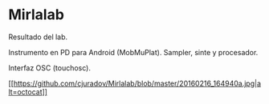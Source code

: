 # Mirlalab
Resultado del lab.

Instrumento en PD para Android (MobMuPlat).
Sampler, sinte y procesador.

Interfaz OSC (touchosc).

[[https://github.com/cjuradov/Mirlalab/blob/master/20160216_164940a.jpg|alt=octocat]]

